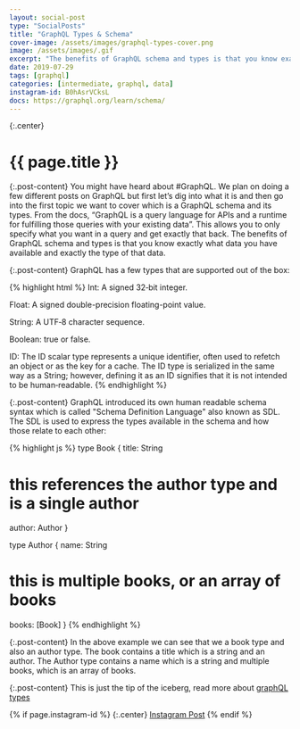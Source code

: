 ```yaml
---
layout: social-post
type: "SocialPosts"
title: "GraphQL Types & Schema"
cover-image: /assets/images/graphql-types-cover.png
image: /assets/images/.gif
excerpt: "The benefits of GraphQL schema and types is that you know exactly what data you have available and exactly the type of that data..."
date: 2019-07-29
tags: [graphql]
categories: [intermediate, graphql, data]
instagram-id: B0hAsrVCksL
docs: https://graphql.org/learn/schema/
---
```

{:.center}
# {{ page.title }}

{:.post-content}
You might have heard about #GraphQL. We plan on doing a few different posts on
GraphQL but first let’s dig into what it is and then go into the first topic
we want to cover which is a GraphQL schema and its types. From the docs,
“GraphQL is a query language for APIs and a runtime for fulfilling those queries
with your existing data”. This allows you to only specify what you want in a query
and get exactly that back. The benefits of GraphQL schema and types is that you
know exactly what data you have available and exactly the type of that data.

{:.post-content}
GraphQL has a few types that are supported out of the box:

{% highlight html %}
Int:      A signed 32‐bit integer.

Float:    A signed double-precision floating-point value.

String:   A UTF‐8 character sequence.

Boolean:  true or false.

ID:       The ID scalar type represents a unique identifier, often used to
          refetch an object or as the key for a cache. The ID type is serialized
          in the same way as a String; however, defining it as an ID signifies
          that it is not intended to be human‐readable.
{% endhighlight %}

{:.post-content}
GraphQL introduced its own human readable schema syntax which is called "Schema Definition Language"
also known as SDL. The SDL is used to express the types available in the schema
and how those relate to each other:

{% highlight js %}
type Book {
  title: String
  # this references the author type and is a single author
  author: Author
}

type Author {
  name: String
  # this is multiple books, or an array of books
  books: [Book]
}
{% endhighlight %}

{:.post-content}
In the above example we can see that we a book type and also an author type. The book
contains a title which is a string and an author. The Author type contains a name
which is a string and multiple books, which is an array of books.

{:.post-content}
This is just the tip of the iceberg, read more about <a href="{{page.docs}}" target="_blank">graphQL types</a>

{% if page.instagram-id %}
{:.center}
<a class="insta-link" href="https://www.instagram.com/p/{{page.instagram-id}}" target="_blank">Instagram Post</a>
{% endif %}

